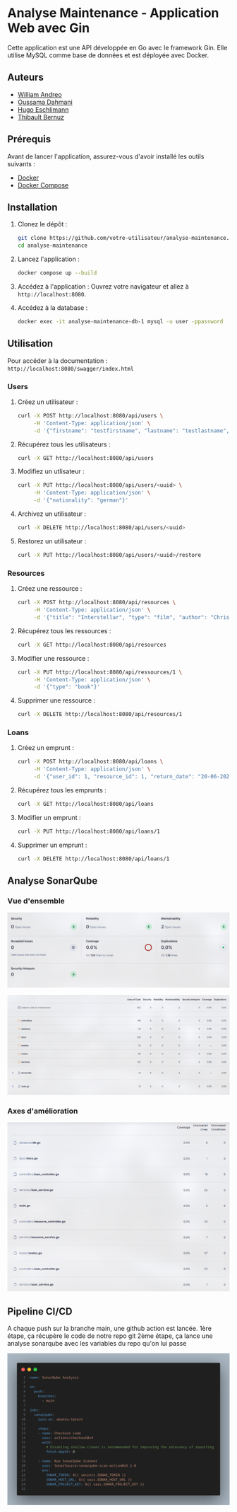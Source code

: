 # Analyse Maintenance - Application Web avec Gin

Cette application est une API développée en Go avec le framework Gin. Elle utilise MySQL comme base de données et est déployée avec Docker.

## Auteurs

- [William Andreo](https://github.com/Ayden1416)
- [Oussama Dahmani](https://github.com/ouskode)
- [Hugo Eschlimann](https://github.com/HugoEschlimann)
- [Thibault Bernuz](https://github.com/Haaycee)

## Prérequis

Avant de lancer l'application, assurez-vous d'avoir installé les outils suivants :
- [Docker](https://www.docker.com/)
- [Docker Compose](https://docs.docker.com/compose/)

## Installation

1. Clonez le dépôt :
    ```bash
    git clone https://github.com/votre-utilisateur/analyse-maintenance.git
    cd analyse-maintenance
    ```
2. Lancez l'application :
    ```bash
    docker compose up --build
    ```

3. Accédez à l'application :
   Ouvrez votre navigateur et allez à `http://localhost:8080`.

4. Accédez à la database :
    ```bash
    docker exec -it analyse-maintenance-db-1 mysql -u user -ppassword
    ```

## Utilisation

Pour accéder à la documentation : `http://localhost:8080/swagger/index.html`

### Users

1. Créez un utilisateur :
    ```bash
    curl -X POST http://localhost:8080/api/users \
         -H 'Content-Type: application/json' \
         -d '{"firstname": "testfirstname", "lastname": "testlastname", "email": "test@gmail.com", "phone": "0123456789", "nationality": "france"}'
    ```

2. Récupérez tous les utilisateurs :
    ```bash
    curl -X GET http://localhost:8080/api/users
    ```

3. Modifiez un utlisateur :
    ```bash
    curl -X PUT http://localhost:8080/api/users/<uuid> \
         -H 'Content-Type: application/json' \
         -d '{"nationality": "german"}'
    ```

4. Archivez un utilisateur :
    ```bash
    curl -X DELETE http://localhost:8080/api/users/<uuid>
    ```

5. Restorez un utilisateur :
    ```bash
    curl -X PUT http://localhost:8080/api/users/<uuid>/restore
    ```

### Resources

1. Créez une ressource :
    ```bash
    curl -X POST http://localhost:8080/api/resources \
         -H 'Content-Type: application/json' \
         -d '{"title": "Interstellar", "type": "film", "author": "Christopher Nolan", "is_available": true}'
    ```

2. Récupérez tous les ressources :
    ```bash
    curl -X GET http://localhost:8080/api/resources
    ```

3. Modifier une ressource :
    ```bash
    curl -X PUT http://localhost:8080/api/ressources/1 \
         -H 'Content-Type: application/json' \
         -d '{"type": "book"}'
    ```

4. Supprimer une ressource :
    ```bash
    curl -X DELETE http://localhost:8080/api/resources/1
    ```

### Loans

1. Créez un emprunt :
    ```bash
    curl -X POST http://localhost:8080/api/loans \
         -H 'Content-Type: application/json' \
         -d '{"user_id": 1, "resource_id": 1, "return_date": "20-06-2025"}'
    ```

2. Récupérez tous les emprunts :
    ```bash
    curl -X GET http://localhost:8080/api/loans
    ```

3. Modifier un emprunt :
    ```bash
    curl -X PUT http://localhost:8080/api/loans/1
    ```

4. Supprimer un emprunt :
    ```bash
    curl -X DELETE http://localhost:8080/api/loans/1
    ```

## Analyse SonarQube

### Vue d'ensemble

![Overall code](./images/overallcode.png)

![Overview code](./images/overviewcode.png)

### Axes d'amélioration

![Code coverage](./images/codecoverage.png)

## Pipeline CI/CD

A chaque push sur la branche main, une github action est lancée.
1ère étape, ça récupère le code de notre repo git
2ème étape, ça lance une analyse sonarqube avec les variables du repo qu'on lui passe

![Pipeline CI/CD](./images/sonarqube.png)
